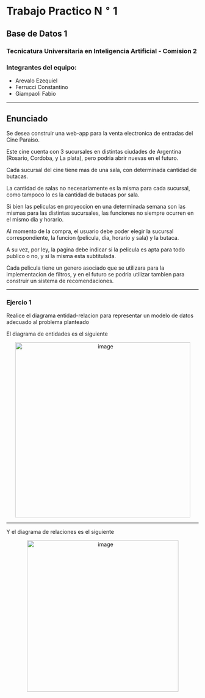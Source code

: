 # **Trabajo Practico N $^\circ$ 1**
## Base de Datos 1
### Tecnicatura Universitaria en Inteligencia Artificial - Comision 2

### **Integrantes del equipo**:
* Arevalo Ezequiel
* Ferrucci Constantino
* Giampaoli Fabio



----
## Enunciado

Se desea construir una web-app para la venta electronica de entradas del Cine Paraiso.

Este cine cuenta con 3 sucursales en distintas ciudades de Argentina (Rosario, Cordoba, y La plata), pero
podria abrir nuevas en el futuro.

Cada sucursal del cine tiene mas de una sala, con determinada cantidad de butacas.

La cantidad de salas no necesariamente es la misma para cada sucursal, como tampoco lo es la cantidad de butacas por sala.

Si bien las peliculas en proyeccion en una determinada semana son las mismas para las distintas sucursales,
las funciones no siempre ocurren en el mismo dia y horario.

Al momento de la compra, el usuario debe poder elegir la sucursal correspondiente, la funcion (pelicula, dia, horario y sala) y la butaca. 

A su vez, por ley, la pagina debe indicar si la pelicula es apta para todo publico o no, y si la misma esta subtitulada.

Cada pelicula tiene un genero asociado que se utilizara para la implementacion de filtros,
y en el futuro se podria utilizar tambien para construir un sistema de recomendaciones.

----
### Ejercio 1
Realice el diagrama entidad-relacion para representar un modelo de datos adecuado al problema planteado

El diagrama de entidades es el siguiente

<p align="center">
  <img width="459" alt="image" src="https://user-images.githubusercontent.com/81629492/198703962-dd1f4135-aebd-4d7b-8a3a-1d39ec96947e.png">
</p>

----

Y el diagrama de relaciones es el siguiente

<p align="center">
  <img align="center" width="397" alt="image" src="https://user-images.githubusercontent.com/81629492/198704232-92aa28ca-e83b-4341-bd2f-e70c32dc07ff.png">
</p>

